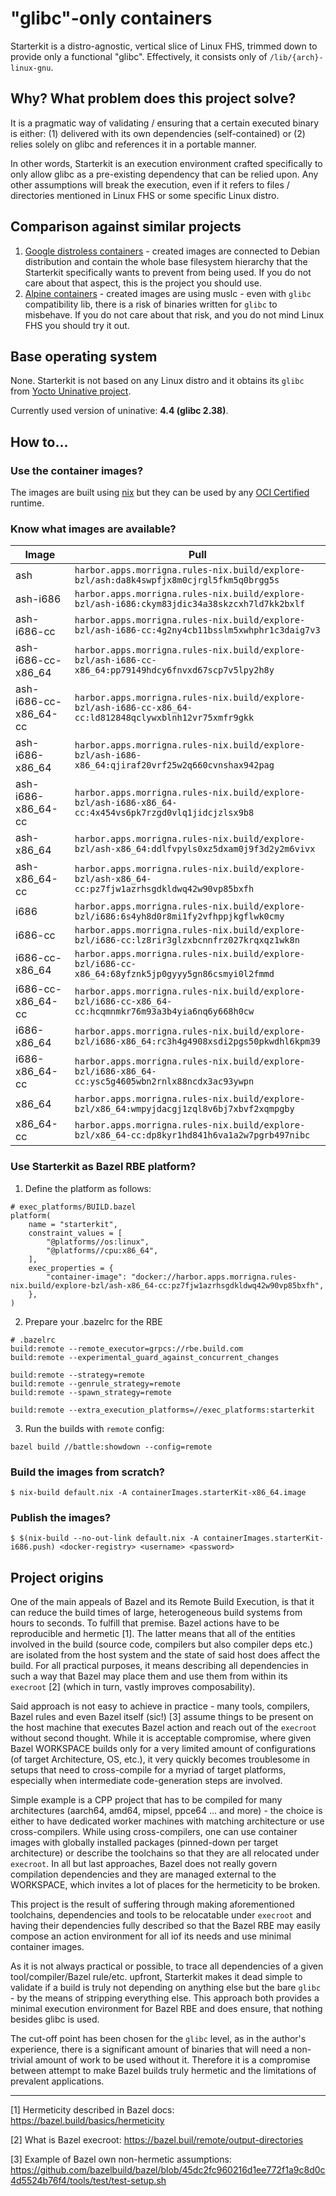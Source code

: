 # "glibc"-only containers

Starterkit is a distro-agnostic, vertical slice of Linux FHS, trimmed down to provide only a functional "glibc". Effectively, it consists only of `/lib/{arch}-linux-gnu`.

## Why? What problem does this project solve?
It is a pragmatic way of validating / ensuring that a certain executed binary is either: (1) delivered with its own dependencies (self-contained) or (2) relies solely on glibc and references it in a portable manner.

In other words, Starterkit is an execution environment crafted specifically to only allow glibc as a pre-existing dependency that can be relied upon. Any other assumptions will break the execution, even if it refers to files / directories mentioned in Linux FHS or some specific Linux distro.

## Comparison against similar projects
1. [Google distroless containers](https://github.com/GoogleContainerTools/distroless) - created images are connected to Debian distribution and contain the whole base filesystem hierarchy that the Starterkit specifically wants to prevent from being used. If you do not care about that aspect, this is the project you should use.
2. [Alpine containers](https://github.com/alpinelinux/docker-alpine) - created images are using muslc - even with `glibc` compatibility lib, there is a risk of binaries written for `glibc` to misbehave. If you do not care about that risk, and you do not mind Linux FHS you should try it out.

## Base operating system

None. Starterkit is not based on any Linux distro and it obtains its `glibc` from [Yocto Uninative project](https://docs.yoctoproject.org/gatesgarth/ref-manual/ref-classes.html#uninative-bbclass). 

Currently used version of uninative: **4.4 (glibc 2.38)**.

## How to...

### Use the container images?

The images are built using [nix](https://nixos.org/explore/) but they can be used by any [OCI Certified](https://opencontainers.org/community/certified/) runtime.

### Know what images are available?

<!-- Table below is autogenerated -->
| Image | Pull |
| ---   | ---  |
| ash | `harbor.apps.morrigna.rules-nix.build/explore-bzl/ash:da8k4swpfjx8m0cjrgl5fkm5q0brgg5s` |
| ash-i686 | `harbor.apps.morrigna.rules-nix.build/explore-bzl/ash-i686:ckym83jdic34a38skzcxh7ld7kk2bxlf` |
| ash-i686-cc | `harbor.apps.morrigna.rules-nix.build/explore-bzl/ash-i686-cc:4g2ny4cb11bsslm5xwhphr1c3daig7v3` |
| ash-i686-cc-x86_64 | `harbor.apps.morrigna.rules-nix.build/explore-bzl/ash-i686-cc-x86_64:pp79149hdcy6fnvxd67scp7v5lpy2h8y` |
| ash-i686-cc-x86_64-cc | `harbor.apps.morrigna.rules-nix.build/explore-bzl/ash-i686-cc-x86_64-cc:ld812848qclywxblnh12vr75xmfr9gkk` |
| ash-i686-x86_64 | `harbor.apps.morrigna.rules-nix.build/explore-bzl/ash-i686-x86_64:qjiraf20vrf25w2q660cvnshax942pag` |
| ash-i686-x86_64-cc | `harbor.apps.morrigna.rules-nix.build/explore-bzl/ash-i686-x86_64-cc:4x454vs6pk7rzgd0vlq1jidcjzlsx9b8` |
| ash-x86_64 | `harbor.apps.morrigna.rules-nix.build/explore-bzl/ash-x86_64:ddlfvpyls0xz5dxam0j9f3d2y2m6vivx` |
| ash-x86_64-cc | `harbor.apps.morrigna.rules-nix.build/explore-bzl/ash-x86_64-cc:pz7fjw1azrhsgdkldwq42w90vp85bxfh` |
| i686 | `harbor.apps.morrigna.rules-nix.build/explore-bzl/i686:6s4yh8d0r8mi1fy2vfhppjkgflwk0cmy` |
| i686-cc | `harbor.apps.morrigna.rules-nix.build/explore-bzl/i686-cc:lz8rir3glzxbcnnfrz027krqxqz1wk8n` |
| i686-cc-x86_64 | `harbor.apps.morrigna.rules-nix.build/explore-bzl/i686-cc-x86_64:68yfznk5jp0gyyy5gn86csmyi0l2fmmd` |
| i686-cc-x86_64-cc | `harbor.apps.morrigna.rules-nix.build/explore-bzl/i686-cc-x86_64-cc:hcqmnmkr76m93a3b4yia6nq6y668h0cw` |
| i686-x86_64 | `harbor.apps.morrigna.rules-nix.build/explore-bzl/i686-x86_64:rc3h4g4908xsdi2pgs50pkwdhl6kpm39` |
| i686-x86_64-cc | `harbor.apps.morrigna.rules-nix.build/explore-bzl/i686-x86_64-cc:ysc5g4605wbn2rnlx88ncdx3ac93ywpn` |
| x86_64 | `harbor.apps.morrigna.rules-nix.build/explore-bzl/x86_64:wmpyjdacgj1zql8v6bj7xbvf2xqmpgby` |
| x86_64-cc | `harbor.apps.morrigna.rules-nix.build/explore-bzl/x86_64-cc:dp8kyr1hd841h6va1a2w7pgrb497nibc` |

### Use Starterkit as Bazel RBE platform?
1. Define the platform as follows:
```
# exec_platforms/BUILD.bazel
platform(
    name = "starterkit",
    constraint_values = [
        "@platforms//os:linux",
        "@platforms//cpu:x86_64",
    ],
    exec_properties = {
        "container-image": "docker://harbor.apps.morrigna.rules-nix.build/explore-bzl/ash-x86_64-cc:pz7fjw1azrhsgdkldwq42w90vp85bxfh",
    },
)
```

2. Prepare your .bazelrc for the RBE
```
# .bazelrc
build:remote --remote_executor=grpcs://rbe.build.com
build:remote --experimental_guard_against_concurrent_changes

build:remote --strategy=remote
build:remote --genrule_strategy=remote
build:remote --spawn_strategy=remote

build:remote --extra_execution_platforms=//exec_platforms:starterkit
```

3. Run the builds with `remote` config:
```
bazel build //battle:showdown --config=remote
```

### Build the images from scratch?

```
$ nix-build default.nix -A containerImages.starterKit-x86_64.image
```

### Publish the images?

```
$ $(nix-build --no-out-link default.nix -A containerImages.starterKit-i686.push) <docker-registry> <username> <password>
```

## Project origins
One of the main appeals of Bazel and its Remote Build Execution, is that it can reduce the build times of large, heterogeneous build systems from hours to seconds. To fulfill that premise. Bazel actions have to be reproducible and hermetic [1]. The latter means that all of the entities involved in the build (source code, compilers but also compiler deps etc.) are isolated from the host system and the state of said host does affect the build. For all practical purposes, it means describing all dependencies in such a way that Bazel may place  them and use them from within its `execroot` [2] (which in turn, vastly improves composability). 

Said approach is not easy to achieve in practice - many tools, compilers, Bazel rules and even Bazel itself (sic!) [3] assume things to be present on the host machine that executes Bazel action and reach out of the `execroot` without second thought. While it is acceptable compromise, where given Bazel WORKSPACE builds only for a very limited amount of configurations (of target Architecture, OS, etc.), it very quickly becomes troublesome in setups that need to cross-compile for a myriad of target platforms, especially when intermediate code-generation steps are involved. 

Simple example is a CPP project that has to be compiled for many architectures (aarch64, amd64, mipsel, ppce64 … and more)  - the choice is either to have dedicated worker machines with matching architecture or use cross-compilers. While using cross-compilers, one can use container images with globally installed packages (pinned-down per target architecture) or describe the toolchains so that they are all relocated under `execroot`. In all but last approaches, Bazel does not really govern compilation dependencies and they are managed external to the WORKSPACE, which invites a lot of places for the hermeticity to be broken.  

This project is the result of suffering through making aforementioned toolchains, dependencies and tools to be relocatable under `execroot` and having their dependencies fully described so that the Bazel RBE may easily compose an action environment for all iof its needs and use minimal container images. 

As it is not always practical or possible, to trace all dependencies of a given tool/compiler/Bazel rule/etc. upfront, Starterkit makes it dead simple to validate if a build is truly not depending on anything else but the bare `glibc` - by the means of stripping everything else. This approach both provides a minimal execution environment for Bazel RBE and does ensure, that nothing besides glibc is used. 

The cut-off point has been chosen for the `glibc` level, as in the author's experience, there is a significant amount of binaries that will need a non-trivial amount of work to be used without it. Therefore it is a compromise between attempt to make Bazel builds truly hermetic and the limitations of prevalent applications. 

---

[1] Hermeticity described in Bazel docs: https://bazel.build/basics/hermeticity 

[2] What is Bazel execroot: https://bazel.buil/remote/output-directories 

[3] Example of Bazel own non-hermetic assumptions: https://github.com/bazelbuild/bazel/blob/45dc2fc960216d1ee772f1a9c8d0c4d5524b76f4/tools/test/test-setup.sh 
